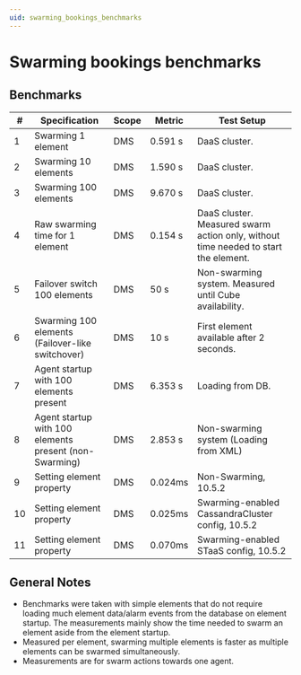 ```yaml
---
uid: swarming_bookings_benchmarks
---
```


# Swarming bookings benchmarks

## Benchmarks

| \# | Specification | Scope | Metric | Test Setup |
| -- | ------------- | ----- | ------ | -------- |
| 1 | Swarming 1 element | DMS | 0.591 s | DaaS cluster. |
| 2 | Swarming 10 elements | DMS | 1.590  s | DaaS cluster. |
| 3 | Swarming 100 elements | DMS | 9.670 s | DaaS cluster. |
| 4 | Raw swarming time for 1 element | DMS | 0.154 s | DaaS cluster.<br /> Measured swarm action only, without time needed to start the element. |
| 5 | Failover switch 100 elements | DMS | 50 s | Non-swarming system. Measured until Cube availability. |
| 6 | Swarming 100 elements (Failover-like switchover) | DMS | 10 s | First element available after 2 seconds. |
| 7 | Agent startup with 100 elements present | DMS | 6.353 s | Loading from DB. |
| 8 | Agent startup with 100 elements present (non-Swarming) | DMS | 2.853 s | Non-swarming system (Loading from XML) |
| 9 | Setting element property | DMS | 0.024ms | Non-Swarming, 10.5.2 |
| 10 | Setting element property | DMS | 0.025ms | Swarming-enabled CassandraCluster config, 10.5.2 |
| 11 | Setting element property | DMS | 0.070ms | Swarming-enabled STaaS config, 10.5.2 |

## General Notes

- Benchmarks were taken with simple elements that do not require loading much element data/alarm events from the database on element startup. The measurements mainly show the time needed to swarm an element aside from the element startup.
- Measured per element, swarming multiple elements is faster as multiple elements can be swarmed simultaneously.
- Measurements are for swarm actions towards one agent.
